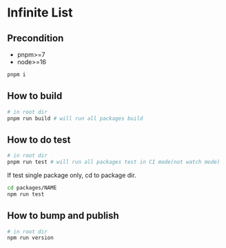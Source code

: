 # Infinite List

## Precondition

- pnpm>=7
- node>=16

```bash
pnpm i
```

## How to build

```bash
# in root dir
pnpm run build # will run all packages build
```

## How to do test

```bash
# in root dir
pnpm run test # will run all packages test in CI mode(not watch mode)
```

If test single package only, cd to package dir.

```bash
cd packages/NAME
npm run test
```

## How to bump and publish

```bash
# in root dir
npm run version
```